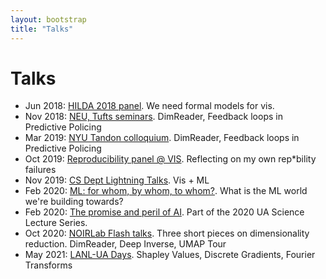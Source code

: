 ```yaml
---
layout: bootstrap
title: "Talks"
---
```


# Talks

* Jun 2018: [HILDA 2018 panel](2018-hilda-panel/slides.pdf). We need formal models for vis.
* Nov 2018: [NEU, Tufts seminars](boston-2018/). DimReader, Feedback loops in Predictive Policing
* Mar 2019: [NYU Tandon colloquium](tandon-march-2019/). DimReader, Feedback loops in Predictive Policing
* Oct 2019: [Reproducibility panel @ VIS](2019-10-22/). Reflecting on my own rep*bility failures
* Nov 2019: [CS Dept Lightning Talks](2019-11-19/). Vis + ML
* Feb 2020: [ML: for whom, by whom, to whom?](2020-02-08/). What is the ML world we're building towards?
* Feb 2020: [The promise and peril of AI](https://uascience.org/lectures/the-promise-and-peril-of-artificial-intelligence/). Part of the 2020 UA Science Lecture Series.
* Oct 2020: [NOIRLab Flash talks](2020-10-16/). Three short pieces on dimensionality reduction. DimReader, Deep Inverse, UMAP Tour
* May 2021: [LANL-UA Days](2021-los-alamos-arizona-days/). Shapley Values, Discrete Gradients, Fourier Transforms
